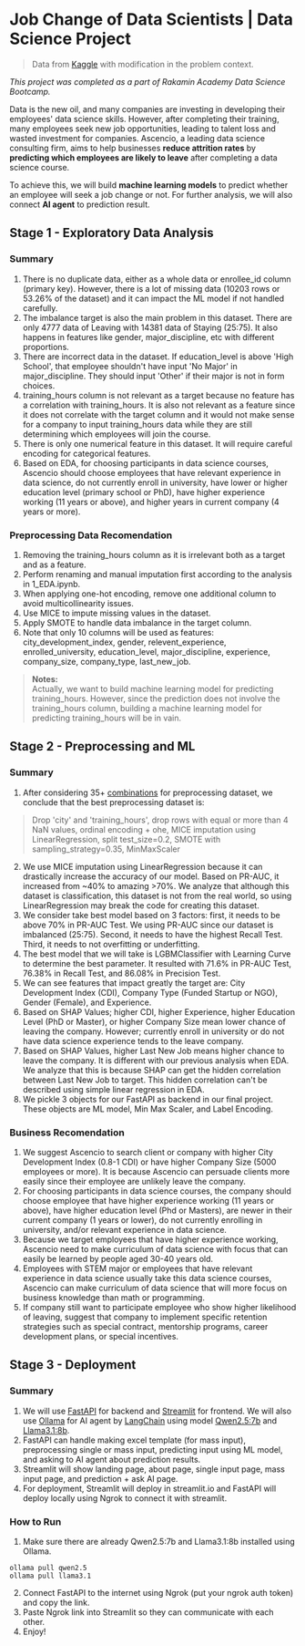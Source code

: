 # Job Change of Data Scientists | Data Science Project

> Data from [Kaggle](https://www.kaggle.com/datasets/arashnic/hr-analytics-job-change-of-data-scientists) with modification in the problem context.

*This project was completed as a part of Rakamin Academy Data Science Bootcamp.*

Data is the new oil, and many companies are investing in developing their employees' data science skills. However, after completing their training, many employees seek new job opportunities, leading to talent loss and wasted investment for companies. Ascencio, a leading data science consulting firm, aims to help businesses **reduce attrition rates** by **predicting which employees are likely to leave** after completing a data science course.

To achieve this, we will build **machine learning models** to predict whether an employee will seek a job change or not. For further analysis, we will also connect **AI agent** to prediction result.

## Stage 1 - Exploratory Data Analysis
### Summary
1. There is no duplicate data, either as a whole data or enrollee_id column (primary key). However, there is a lot of missing data (10203 rows or 53.26% of the dataset) and it can impact the ML model if not handled carefully.
2. The imbalance target is also the main problem in this dataset. There are only 4777 data of Leaving with 14381 data of Staying (25:75). It also happens in features like gender, major_discipline, etc with different proportions.
3. There are incorrect data in the dataset. If education_level is above 'High School', that employee shouldn't have input 'No Major' in major_discipline. They should input 'Other' if their major is not in form choices.
4. training_hours column is not relevant as a target because no feature has a correlation with training_hours. It is also not relevant as a feature since it does not correlate with the target column and it would not make sense for a company to input training_hours data while they are still determining which employees will join the course.
5. There is only one numerical feature in this dataset. It will require careful encoding for categorical features.
6. Based on EDA, for choosing participants in data science courses, Ascencio should choose employees that have relevant experience in data science, do not currently enroll in university, have lower or higher education level (primary school or PhD), have higher experience working (11 years or above), and higher years in current company (4 years or more).

### Preprocessing Data Recomendation
1. Removing the training_hours column as it is irrelevant both as a target and as a feature.
2. Perform renaming and manual imputation first according to the analysis in 1_EDA.ipynb.
3. When applying one-hot encoding, remove one additional column to avoid multicollinearity issues.
4. Use MICE to impute missing values in the dataset.
5. Apply SMOTE to handle data imbalance in the target column.
6. Note that only 10 columns will be used as features:
city_development_index, gender, relevent_experience, enrolled_university, education_level, major_discipline, experience, company_size, company_type, last_new_job.

> **Notes:**<br/>Actually, we want to build machine learning model for predicting training_hours. However, since the prediction does not involve the training_hours column, building a machine learning model for predicting training_hours will be in vain.

## Stage 2 - Preprocessing and ML
### Summary
1. After considering 35+ [combinations](https://docs.google.com/spreadsheets/d/1fHVYzMt236zO0H9nlIeZy1kKM4ujnzb5wPbysHgyq3Q/edit?gid=625641172#gid=625641172) for preprocessing dataset, we conclude that the best preprocessing dataset is:
> Drop 'city' and 'training_hours', drop rows with equal or more than 4 NaN values, ordinal encoding + ohe, MICE imputation using LinearRegression, split test_size=0.2, SMOTE with sampling_strategy=0.35, MinMaxScaler
2. We use MICE imputation using LinearRegression because it can drastically increase the accuracy of our model. Based on PR-AUC, it increased from ~40% to amazing >70%. We analyze that although this dataset is classification, this dataset is not from the real world, so using LinearRegression may break the code for creating this dataset.
3. We consider take best model based on 3 factors: first, it needs to be above 70% in PR-AUC Test. We using PR-AUC since our dataset is imbalanced (25:75). Second, it needs to have the highest Recall Test. Third, it needs to not overfitting or underfitting.
4. The best model that we will take is LGBMClassifier with Learning Curve to determine the best parameter. It resulted with 71.6% in PR-AUC Test, 76.38% in Recall Test, and 86.08% in Precision Test.
5. We can see features that impact greatly the target are: City Development Index (CDI), Company Type (Funded Startup or NGO), Gender (Female), and Experience.
6. Based on SHAP Values; higher CDI, higher Experience, higher Education Level (PhD or Master), or higher Company Size mean lower chance of leaving the company. However; currently enroll in university or do not have data science experience tends to the leave company.
7. Based on SHAP Values, higher Last New Job means higher chance to leave the company. It is different with our previous analysis when EDA. We analyze that this is because SHAP can get the hidden correlation between Last New Job to target. This hidden correlation can't be described using simple linear regression in EDA.
8. We pickle 3 objects for our FastAPI as backend in our final project. These objects are ML model, Min Max Scaler, and Label Encoding.

### Business Recomendation
1. We suggest Ascencio to search client or company with higher City Development Index (0.8-1 CDI) or have higher Company Size (5000 employees or more). It is because Ascencio can persuade clients more easily since their employee are unlikely leave the company.
2. For choosing participants in data science courses, the company should choose employee that have higher experience working (11 years or above), have higher education level (Phd or Masters), are newer in their current company (1 years or lower), do not currently enrolling in university, and/or relevant experience in data science.
3. Because we target employees that have higher experience working, Ascencio need to make curriculum of data science with focus that can easily be learned by people aged 30-40 years old.
4. Employees with STEM major or employees that have relevant experience in data science usually take this data science courses, Ascencio can make curriculum of data science that will more focus on business knowledge than math or programming.
5. If company still want to participate employee who show higher likelihood of leaving, suggest that company to implement specific retention strategies such as special contract, mentorship programs, career development plans, or special incentives.

## Stage 3 - Deployment
### Summary
1. We will use [FastAPI](https://fastapi.tiangolo.com/) for backend and [Streamlit](https://docs.streamlit.io/get-started) for frontend. We will also use [Ollama](https://ollama.com/) for AI agent by [LangChain](https://python.langchain.com/docs/introduction/) using model [Qwen2.5:7b](https://ollama.com/library/qwen2.5) and [Llama3.1:8b](https://ollama.com/library/llama3.1).
2. FastAPI can handle making excel template (for mass input), preprocessing single or mass input, predicting input using ML model, and asking to AI agent about prediction results.
3. Streamlit will show landing page, about page, single input page, mass input page, and prediction + ask AI page.
4. For deployment, Streamlit will deploy in streamlit.io and FastAPI will deploy locally using Ngrok to connect it with streamlit.

### How to Run
1. Make sure there are already Qwen2.5:7b and Llama3.1:8b installed using Ollama.
```
ollama pull qwen2.5
ollama pull llama3.1
```
2. Connect FastAPI to the internet using Ngrok (put your ngrok auth token) and copy the link.
3. Paste Ngrok link into Streamlit so they can communicate with each other.
4. Enjoy!